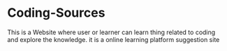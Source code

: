 # Coding-Sources
This is a Website where user or learner can learn thing related to coding and explore the knowledge. it is a online learning platform suggestion site
